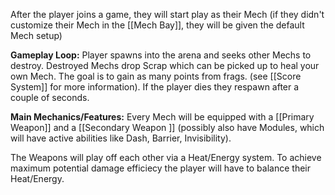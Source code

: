 After the player joins a game, they will start play as their Mech (if they didn't customize their Mech  in the [[Mech Bay]], they will be given the default Mech setup)

**Gameplay Loop:**
Player spawns into the arena and seeks other Mechs to destroy. Destroyed Mechs drop Scrap which can be picked up to heal your own Mech. The goal is to gain as many points from frags. (see [[Score System]] for more information). If the player dies they respawn after a couple of seconds.

**Main Mechanics/Features:** 
Every Mech will be equipped with a [[Primary Weapon]] and a [[Secondary Weapon ]] (possibly also have Modules, which will have active abilities like Dash, Barrier, Invisibility).

The Weapons will play off each other via a Heat/Energy system. To achieve maximum potential damage efficiecy the player will have to balance their Heat/Energy.

